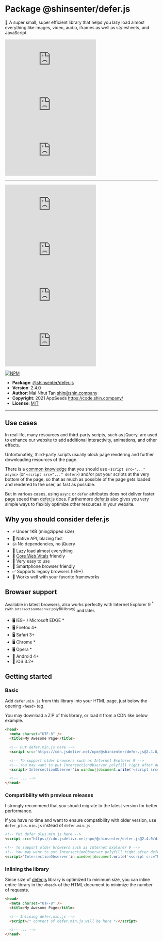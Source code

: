# Package @shinsenter/defer.js

🥇 A super small, super efficient library that helps you lazy load almost everything like images, video, audio, iframes as well as stylesheets, and JavaScript.

[![NPM](https://img.shields.io/npm/l/@shinsenter/defer.js)](https://raw.githubusercontent.com/shinsenter/defer.js/master/LICENSE)
[![Snyk Vulnerabilities for npm package](https://img.shields.io/snyk/vulnerabilities/npm/@shinsenter/defer.js)](https://snyk.io/advisor/npm-package/@shinsenter/defer.js)
[![CodeFactor Grade](https://img.shields.io/codefactor/grade/github/shinsenter/defer.js)](https://www.codefactor.io/repository/github/shinsenter/defer.js)

* * *

[![GitHub Release Date](https://img.shields.io/github/release-date/shinsenter/defer.js)](https://github.com/shinsenter/defer.js/releases)
[![GitHub package.json version](https://img.shields.io/github/package-json/v/shinsenter/defer.js)](https://github.com/shinsenter/defer.js/releases)
[![npm bundle size (scoped)](https://img.shields.io/bundlephobia/minzip/@shinsenter/defer.js)](https://www.npmjs.com/package/@shinsenter/defer.js)
[![jsDelivr hits (npm)](https://img.shields.io/jsdelivr/npm/hm/@shinsenter/defer.js)](https://www.jsdelivr.com/package/npm/@shinsenter/defer.js)

[![NPM](https://nodei.co/npm/@shinsenter/defer.js.png?downloads=true)](https://www.npmjs.com/package/@shinsenter/defer.js)

- **Package**: [@shinsenter/defer.js](https://www.npmjs.com/package/@shinsenter/defer.js)
- **Version**: 2.4.0
- **Author**: Mai Nhut Tan <shin@shin.company>
- **Copyright**: 2021 AppSeeds <https://code.shin.company/>
- **License**: [MIT](https://raw.githubusercontent.com/shinsenter/defer.js/master/LICENSE)

* * *


## Use cases

In real life, many resources and third-party scripts,
such as jQuery, are used to enhance our website
to add additional interactivity, animations, and other effects.

Unfortunately, third-party scripts usually block page rendering
and further downloading resources of the page.

There is a [common knowledge](https://web.dev/efficiently-load-third-party-javascript/)
that you should use `<script src="..." async>`
(or `<script src="..." defer>`)
and/or put your scripts at the very bottom of the page,
so that as much as possible of the page gets loaded
and rendered to the user, as fast as possible.

But in various cases, using `async` or `defer` attributes
does not deliver faster page speed than [defer.js](#Defer) does.
Furthermore [defer.js](#Defer) also gives you very simple ways
to flexibly optimize other resources in your website.


## Why you should consider defer.js

- ⚡️ Under 1KB (mingzipped size)
- 🚀 Native API, blazing fast
- 👍 No dependencies, no jQuery
- 🧩 Lazy load almost everything
- 🎯 [Core Web Vitals](https://web.dev/vitals/) friendly
- 🔰 Very easy to use
- 📱 Smartphone browser friendly
- ✅ Supports legacy browsers (IE9+)
- 🤝 Works well with your favorite frameworks


## Browser support

Available in latest browsers,
also works perfectly with Internet Explorer 9
<sup>* (with `IntersectionObserver` polyfill library)</sup> and later.

- 🖥 IE9+ / Microsoft EDGE *
- 🖥 Firefox 4+
- 🖥 Safari 3+
- 🖥 Chrome *
- 🖥 Opera *
- 📱 Android 4+
- 📱 iOS 3.2+


## Getting started

### Basic

Add `defer.min.js` from this library into your HTML page,
just below the opening `<head>` tag.

You may download a ZIP of this library,
or load it from a CDN like below example.

```html
<head>
  <meta charset="UTF-8" />
  <title>My Awesome Page</title>

  <!-- Put defer.min.js here -->
  <script src="https://cdn.jsdelivr.net/npm/@shinsenter/defer.js@2.4.0/dist/defer.min.js"></script>

  <!-- To support older browsers such as Internet Explorer 9 -->
  <!-- You may want to put IntersectionObserver polyfill right after defer.min.js tag -->
  <script>'IntersectionObserver'in window||document.write('<script src="https://polyfill.io/v3/polyfill.min.js?features=IntersectionObserver"><\/script>');</script>

  <!-- ... -->
</head>
```

### Compatibility with previous releases

I strongly recommend that you should migrate
to the latest version for better performance.

If you have no time and want to ensure compatibility
with older version, use `defer_plus.min.js`
instead of `defer.min.js`.

```html
<!-- Put defer_plus.min.js here -->
<script src="https://cdn.jsdelivr.net/npm/@shinsenter/defer.js@2.4.0/dist/defer_plus.min.js"></script>

<!-- To support older browsers such as Internet Explorer 9 -->
<!-- You may want to put IntersectionObserver polyfill right after defer.min.js tag -->
<script>'IntersectionObserver'in window||document.write('<script src="https://polyfill.io/v3/polyfill.min.js?features=IntersectionObserver"><\/script>');</script>
```

### Inlining the library

Since size of [defer.js](#Defer) library is optimized
to minimum size, you can inline entire library
in the `<head>` of the HTML document
to minimize the number of requests.

```html
<head>
  <meta charset="UTF-8" />
  <title>My Awesome Page</title>

  <!-- Inlining defer.min.js -->
  <script>/* content of defer.min.js will be here */</script>

  <!-- ... -->
</head>
```
